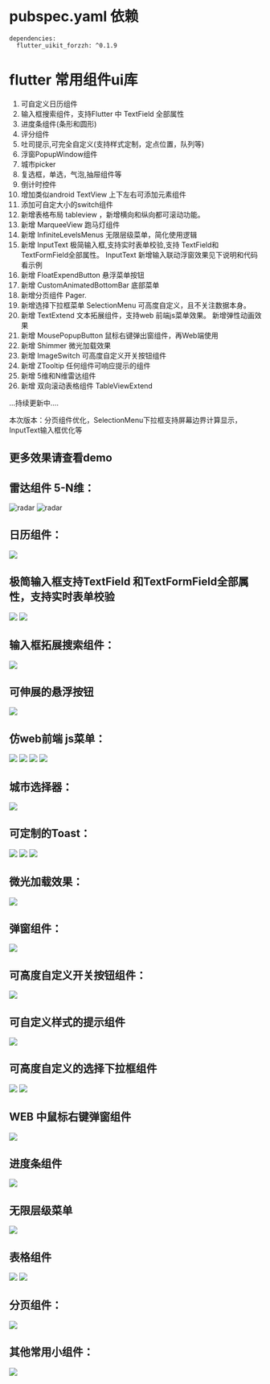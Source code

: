 # pubspec.yaml 依赖
    dependencies:
      flutter_uikit_forzzh: ^0.1.9


# flutter 常用组件ui库
 1. 可自定义日历组件
 2. 输入框搜索组件，支持Flutter 中 TextField 全部属性
 3. 进度条组件(条形和圆形)
 4. 评分组件
 5. 吐司提示,可完全自定义(支持样式定制，定点位置，队列等)
 6. 浮窗PopupWindow组件
 7. 城市picker
 8. 复选框，单选，气泡,抽屉组件等
 9. 倒计时控件
 10. 增加类似android TextView 上下左右可添加元素组件
 11. 添加可自定大小的switch组件
 12. 新增表格布局 tableview ，新增横向和纵向都可滚动功能。
 13. 新增 MarqueeView 跑马灯组件
 14. 新增 InfiniteLevelsMenus 无限层级菜单，简化使用逻辑
 15. 新增 InputText 极简输入框,支持实时表单校验,支持 TextField和 TextFormField全部属性。
     InputText 新增输入联动浮窗效果见下说明和代码看示例
 16. 新增 FloatExpendButton 悬浮菜单按钮
 17. 新增 CustomAnimatedBottomBar 底部菜单
 18. 新增分页组件 Pager.
 19. 新增选择下拉框菜单 SelectionMenu 可高度自定义，且不关注数据本身。
 20. 新增 TextExtend 文本拓展组件，支持web 前端js菜单效果。
      新增弹性动画效果
 21. 新增 MousePopupButton 鼠标右键弹出窗组件，再Web端使用
 22. 新增 Shimmer 微光加载效果
 23. 新增 ImageSwitch 可高度自定义开关按钮组件
 24. 新增 ZTooltip 任何组件可响应提示的组件
 25. 新增 5维和N维雷达组件
 26. 新增 双向滚动表格组件 TableViewExtend

  ...持续更新中....

本次版本：分页组件优化，SelectionMenu下拉框支持屏幕边界计算显示，InputText输入框优化等



## 更多效果请查看demo


## 雷达组件 5-N维：
![radar](https://github.com/zhengzaihong/uikit/blob/master/images/radar-n.png ) 
![radar](https://github.com/zhengzaihong/uikit/blob/master/images/radar-n2.png)

## 日历组件：
![](https://github.com/zhengzaihong/uikit/blob/master/images/calendar.gif)


## 极简输入框支持TextField 和TextFormField全部属性，支持实时表单校验
![](https://github.com/zhengzaihong/uikit/blob/master/images/input_text.gif)
![](https://github.com/zhengzaihong/uikit/blob/master/images/input_text_pop.gif)



## 输入框拓展搜索组件：

![](https://github.com/zhengzaihong/uikit/blob/master/images/inputextentd.gif)

## 可伸展的悬浮按钮
![](https://github.com/zhengzaihong/uikit/blob/master/images/float_button.gif)

## 仿web前端 js菜单：
![](https://github.com/zhengzaihong/uikit/blob/master/images/text_extend.gif)
![](https://github.com/zhengzaihong/uikit/blob/master/images/text_extend2.gif)
![](https://github.com/zhengzaihong/uikit/blob/master/images/TextExtend3.gif)
![](https://github.com/zhengzaihong/uikit/blob/master/images/text_extend4.gif)

## 城市选择器：
![](https://github.com/zhengzaihong/uikit/blob/master/images/citypicker.gif)


## 可定制的Toast：
![](https://github.com/zhengzaihong/uikit/blob/master/images/toast.gif)
![](https://github.com/zhengzaihong/uikit/blob/master/images/toast_point.gif)
![](https://github.com/zhengzaihong/uikit/blob/master/images/toast_queue.gif)

## 微光加载效果：
![](https://github.com/zhengzaihong/uikit/blob/master/images/shimmer.gif)


## 弹窗组件：
![](https://github.com/zhengzaihong/uikit/blob/master/images/popwindow.gif)


## 可高度自定义开关按钮组件：
![](https://github.com/zhengzaihong/uikit/blob/master/images/image_switch.gif)


## 可自定义样式的提示组件
![](https://github.com/zhengzaihong/uikit/blob/master/images/ztooltip.gif)


## 可高度自定义的选择下拉框组件
![](https://github.com/zhengzaihong/uikit/blob/master/images/SelectionMenu.gif)
![](https://github.com/zhengzaihong/uikit/blob/master/images/SelectionMenu2.jpg)

## WEB 中鼠标右键弹窗组件
![](https://github.com/zhengzaihong/uikit/blob/master/images/MousePopupButton-Web.gif)

## 进度条组件
![](https://github.com/zhengzaihong/uikit/blob/master/images/progressbar.gif)

## 无限层级菜单
![](https://github.com/zhengzaihong/uikit/blob/master/images/one_expand.gif)

## 表格组件
![](https://github.com/zhengzaihong/uikit/blob/master/images/table_scroller.gif)
![](https://github.com/zhengzaihong/uikit/blob/master/images/tabview1.png)



## 分页组件：
![](https://github.com/zhengzaihong/uikit/blob/master/images/pager_image.png)

## 其他常用小组件：
![](https://github.com/zhengzaihong/uikit/blob/master/images/widgets.gif)

